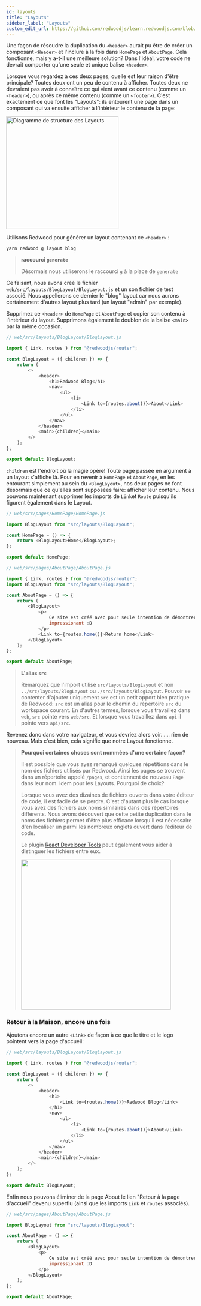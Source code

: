 ```yaml
---
id: layouts
title: "Layouts"
sidebar_label: "Layouts"
custom_edit_url: https://github.com/redwoodjs/learn.redwoodjs.com/blob/main/README_TRANSLATION_GUIDE.md
---
```


Une façon de résoudre la duplication du `<header>` aurait pu être de créer un composant `<Header>` et l'inclure à la fois dans `HomePage` et `AboutPage`. Cela fonctionne, mais y a-t-il une meilleure solution? Dans l'idéal, votre code ne devrait comporter qu'une seule et unique balise `<header>`.

Lorsque vous regardez à ces deux pages, quelle est leur raison d'être principale? Toutes deux ont un peu de contenu à afficher. Toutes deux ne devraient pas avoir à connaître ce qui vient avant ce contenu (comme un `<header>`), ou après ce même contenu (comme un `<footer>`). C'est exactement ce que font les "Layouts": ils entourent une page dans un composant qui va ensuite afficher à l'intérieur le contenu de la page:

<img src="https://user-images.githubusercontent.com/300/70486228-dc874500-1aa5-11ea-81d2-eab69eb96ec0.png" alt="Diagramme de structure des Layouts" width="300" />

Utilisons Redwood pour générer un layout contenant ce `<header>` :

    yarn redwood g layout blog

> **raccourci `generate`**
> 
> Désormais nous utiliserons le raccourci `g` à la place de `generate`

Ce faisant, nous avons créé le fichier `web/src/layouts/BlogLayout/BlogLayout.js` et un son fichier de test associé. Nous appellerons ce dernier le "blog" layout car nous aurons certainement d'autres layout plus tard (un layout "admin" par exemple).

Supprimez ce `<header>` de `HomePage` et `AboutPage` et copier son contenu à l'intérieur du layout. Supprimons également le doublon de la balise `<main>` par la même occasion.

```javascript {3,7-19}
// web/src/layouts/BlogLayout/BlogLayout.js

import { Link, routes } from "@redwoodjs/router";

const BlogLayout = ({ children }) => {
    return (
        <>
            <header>
                <h1>Redwood Blog</h1>
                <nav>
                    <ul>
                        <li>
                            <Link to={routes.about()}>About</Link>
                        </li>
                    </ul>
                </nav>
            </header>
            <main>{children}</main>
        </>
    );
};

export default BlogLayout;
```

`children` est l'endroit où la magie opère! Toute page passée en argument à un layout s'affiche là. Pour en revenir à `HomePage` et `AboutPage`, en les entourant simplement au sein du `<BlogLayout>`, nos deux pages ne font désormais que ce qu'elles sont supposées faire: afficher leur contenu. Nous pouvons maintenant supprimer les imports de `Link`et `Route` puisqu'ils figurent également dans le Layout.

```javascript {3,6}
// web/src/pages/HomePage/HomePage.js

import BlogLayout from "src/layouts/BlogLayout";

const HomePage = () => {
    return <BlogLayout>Home</BlogLayout>;
};

export default HomePage;
```

```javascript {4,8-14}
// web/src/pages/AboutPage/AboutPage.js

import { Link, routes } from "@redwoodjs/router";
import BlogLayout from "src/layouts/BlogLayout";

const AboutPage = () => {
    return (
        <BlogLayout>
            <p>
                Ce site est créé avec pour seule intention de démontrer la puissance créative de Redwood! Oui, c'est très
                impressionant :D
            </p>
            <Link to={routes.home()}>Return home</Link>
        </BlogLayout>
    );
};

export default AboutPage;
```

> **L'alias `src`**
> 
> Remarquez que l'import utilise `src/layouts/BlogLayout` et non `../src/layouts/BlogLayout` ou `./src/layouts/BlogLayout`. Pouvoir se contenter d'ajouter uniquement `src` est un petit apport bien pratique de Redwood: `src` est un alias pour le chemin du répertoire `src` du workspace courant. En d'autres termes, lorsque vous travaillez dans `web`, `src` pointe vers `web/src`. Et lorsque vous travaillez dans `api` il pointe vers `api/src`.

Revenez donc dans votre navigateur, et vous devriez alors voir...... rien de nouveau. Mais c'est bien, cela signifie que notre Layout fonctionne.

> **Pourquoi certaines choses sont nommées d'une certaine façon?**
> 
> Il est possible que vous ayez remarqué quelques répetitions dans le nom des fichiers utilisés par Redwood. Ainsi les pages se trouvent dans un répertoire appelé `/pages`, et contiennent de nouveau `Page` dans leur nom. Idem pour les Layouts. Pourquoi de choix?
> 
> Lorsque vous avez des dizaines de fichiers ouverts dans votre éditeur de code, il est facile de se perdre. C'est d'autant plus le cas lorsque vous avez des fichiers aux noms similaires dans des répertoires différents. Nous avons découvert que cette petite duplication dans le noms des fichiers permet d'être plus efficace lorsqu'il est nécessaire d'en localiser un parmi les nombreux onglets ouvert dans l'éditeur de code.
> 
> Le plugin [React Developer Tools](https://chrome.google.com/webstore/detail/react-developer-tools/fmkadmapgofadopljbjfkapdkoienihi?hl=en) peut également vous aider à distinguer les fichiers entre eux.
> 
> <img src="https://user-images.githubusercontent.com/300/73025189-f970a100-3de3-11ea-9285-15c1116eb59a.png" width="400" />

### Retour à la Maison, encore une fois

Ajoutons encore un autre `<Link>` de façon à ce que le titre et le logo pointent vers la page d'accueil:

```javascript {9-11}
// web/src/layouts/BlogLayout/BlogLayout.js

import { Link, routes } from "@redwoodjs/router";

const BlogLayout = ({ children }) => {
    return (
        <>
            <header>
                <h1>
                    <Link to={routes.home()}>Redwood Blog</Link>
                </h1>
                <nav>
                    <ul>
                        <li>
                            <Link to={routes.about()}>About</Link>
                        </li>
                    </ul>
                </nav>
            </header>
            <main>{children}</main>
        </>
    );
};

export default BlogLayout;
```

Enfin nous pouvons éliminer de la page About le lien "Retour à la page d'accueil" devenu superflu (ainsi que les imports `Link` et `routes` associés).

```javascript
// web/src/pages/AboutPage/AboutPage.js

import BlogLayout from "src/layouts/BlogLayout";

const AboutPage = () => {
    return (
        <BlogLayout>
            <p>
                Ce site est créé avec pour seule intention de démontrer la puissance créative de Redwood! Oui, c'est très
                impressionant :D
            </p>
        </BlogLayout>
    );
};

export default AboutPage;
```
